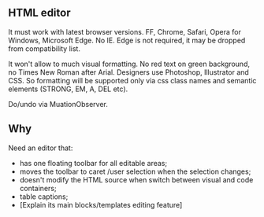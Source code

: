 

HTML editor
-----------

It must work with latest browser versions. FF, Chrome, Safari, Opera for Windows, Microsoft Edge. No IE.
Edge is not required, it may be dropped from compatibility list.

It won't allow to much visual formatting. No red text on green background, no Times New Roman after Arial.
Designers use Photoshop, Illustrator and CSS. So formatting will be supported only via css class names and semantic elements (STRONG, EM, A, DEL etc).

Do/undo via MuationObserver.

Why
---

Need an editor that:

- has one floating toolbar for all editable areas;
- moves the toolbar to caret /user selection when the selection changes;
- doesn't modify the HTML source when switch between visual and code containers;
- table captions;
- [Explain its main blocks/templates editing feature]
